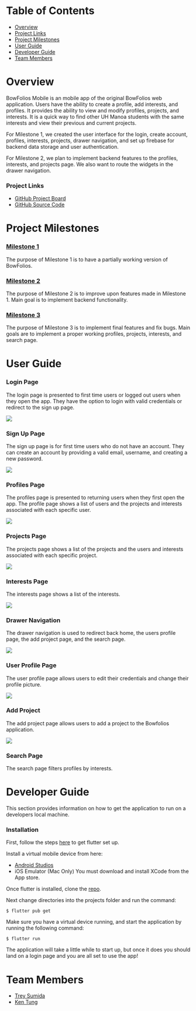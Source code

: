 # Table of Contents
* [Overview](#overview)
* [Project Links](#links)
* [Project Milestones](#milestones)
* [User Guide](#guide)
* [Developer Guide](#devguide)
* [Team Members](#members)

<a name="overview"></a>
# Overview
BowFolios Mobile is an mobile app of the original BowFolios web application. Users have the ability to create a profile, add interests, and profiles. It provides the ability to view and modify profiles, projects, and interests. It is a quick way to find other UH Manoa students with the same interests and view their previous and current projects. 

For Milestone 1, we created the user interface for the login, create account, profiles, interests, projects, drawer navigation, and set up firebase for backend data storage and user authentication.

For Milestone 2, we plan to implement backend features to the profiles, interests, and projects page. We also want to route the widgets in the drawer navigation.

<a name="links"></a>
### Project Links
* [GitHub Project Board](https://github.com/yertnek/bowfolios/milestones)
* [GitHub Source Code](https://github.com/yertnek/bowfolios)

<a name="milestones"></a>
# Project Milestones
### [Milestone 1](https://github.com/yertnek/bowfolios/milestone/1)
The purpose of Milestone 1 is to have a partially working version of BowFolios.

### [Milestone 2](https://github.com/yertnek/bowfolios/milestone/2)
The purpose of Milestone 2 is to improve upon features made in Milestone 1. Main goal is to implement backend functionality.

### [Milestone 3](https://github.com/yertnek/bowfolios/milestone/3)
The purpose of Milestone 3 is to implement final features and fix bugs. Main goals are to implement a proper working profiles, projects, interests, and search page.

<a name="guide"></a>
# User Guide

### Login Page
The login page is presented to first time users or logged out users when they open the app. They have the option to login with valid credentials or redirect to the sign up page.

<img src='./doc/login_mockup.png'>

### Sign Up Page
The sign up page is for first time users who do not have an account. They can create an account by providing a valid email, username, and creating a new password.

<img src='./doc/signup_mockup.png'>

### Profiles Page
The profiles page is presented to returning users when they first open the app. The profile page shows a list of users and the projects 
and interests associated with each specific user.

<img src='./doc/profile_mockup.png'>

### Projects Page
The projects page shows a list of the projects and the users and interests associated with each specific project.

<img src='./doc/projects_mockup.png'>

### Interests Page
The interests page shows a list of the interests.

<img src='./doc/interests.PNG'>

### Drawer Navigation
The drawer navigation is used to redirect back home, the users profile page, the add project page, and the search page.

<img src='./doc/nav_mockup.png'>

### User Profile Page
The user profile page allows users to edit their credentials and change their profile picture.

<img src='./doc/user_profile_mockup.png'>

### Add Project
The add project page allows users to add a project to the Bowfolios application.

<img src='./doc/add_project.PNG'>

### Search Page
The search page filters profiles by interests.

<a name="devguide"></a>

# Developer Guide
This section provides information on how to get the application to run on a developers local machine.

### Installation
First, follow the steps [here](https://flutter.dev/docs/get-started/install) to get flutter set up.

Install a virtual mobile device from here:
* [Android Studios](https://developer.android.com/studio)
* iOS Emulator (Mac Only) You must download and install XCode from the App store.

Once flutter is installed, clone the [repo](https://github.com/yertnek/bowfolios).

Next change directories into the projects folder and run the command:
```
$ flutter pub get
```

Make sure you have a virtual device running, and start the application by running the following command:
```
$ flutter run
```
The application will take a little while to start up, but once it does you should land on a login page and you are all set to use the app!

<a name="members"></a>
# Team Members
* [Trey Sumida](https://github.com/trey-sumida)
* [Ken Tung](https://github.com/ken-10)





